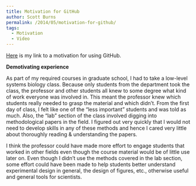 ```yaml
---
title: Motivation for GitHub
author: Scott Burns
permalink: /2014/05/motivation-for-github/
tags:
  - Motivation
  - Video
---
```

[Here][1] is my link to a motivation for using GitHub.

**Demotivating experience**

As part of my required courses in graduate school, I had to take a low-level systems biology class. Because only students from the department took the class, the professor and other students all knew to some degree what kind of work everyone was involved in. This meant the professor knew which students really needed to grasp the material and which didn&#8217;t. From the first day of class, I felt like one of the &#8220;less important&#8221; students and was told as much. Also, the &#8220;lab&#8221; section of the class involved digging into methodological papers in the field. I figured out very quickly that I would not need to develop skills in any of these methods and hence I cared very little about thoroughly reading & understanding the papers.

I think the professor could have made more effort to engage students that worked in other fields even though the course material would be of little use later on. Even though I didn&#8217;t use the methods covered in the lab section, some effort could have been made to help students better understand experimental design in general, the design of figures, etc., otherwise useful and general tools for scientists.

 [1]: http://vimeo.com/96844861 "Video"

